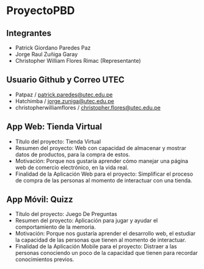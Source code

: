 # ProyectoPBD

## Integrantes
- Patrick Giordano Paredes Paz
- Jorge Raul Zuñiga Garay
- Christopher William Flores Rimac (Representante)

## Usuario Github y Correo UTEC
- Patpaz / patrick.paredes@utec.edu.pe
- Hatchimba / jorge.zuniga@utec.edu.pe
- christopherwilliamflores / christopher.flores@utec.edu.pe


## App Web: Tienda Virtual 

- Título del proyecto: Tienda Virtual
- Resumen del proyecto: Web con capacidad de almacenar y mostrar datos de productos, para la compra de estos.
- Motivación: Porque nos gustaría aprender cómo manejar una página web de comercio electrónico, en la vida real.
- Finalidad de la Aplicación Web para el proyecto: Simplificar el proceso de compra de las personas al momento de interactuar con una tienda.

## App Móvil: Quizz

- Título del proyecto: Juego De Preguntas
- Resumen del proyecto: Aplicación para jugar y ayudar el comportamiento de la memoria.
- Motivación: Porque nos gustaría aprender el desarrollo web,  el estudiar la capacidad de las personas que tienen al momento de interactuar.
- Finalidad de la Aplicación Mobile para el proyecto: Distraer a las personas conociendo un poco de la capacidad que tienen para recordar conocimientos previos.


